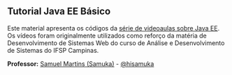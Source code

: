 ## Tutorial Java EE Básico

Este material apresenta os códigos da [série de videoaulas sobre Java EE](https://www.youtube.com/playlist?list=PL3ZslI15yo2og0b5V4sA68VMPf5BIJejp).<br/>
Os vídeos foram originalmente utilizados como reforço da matéria de Desenvolvimento de Sistemas Web do curso de Análise e Desenvolvimento de Sistemas do IFSP Campinas.

**Professor:** [Samuel Martins (Samuka)](http://hisamuka.github.io/) - [@hisamuka](https://github.com/hisamuka)
